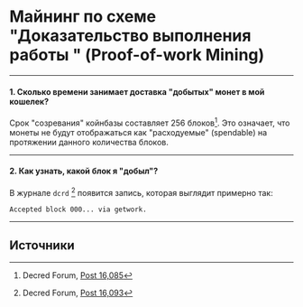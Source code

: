 # <i class="fa fa-fire"></i> Майнинг по схеме "Доказательство выполнения работы " (Proof-of-work Mining)

---

#### 1. Сколько времени занимает доставка "добытых" монет в мой кошелек? 

Срок "созревания" койнбазы составляет 256 блоков[^16085]. Это означает, что монеты не будут отображаться как "расходуемые" (spendable) на протяжении данного количества блоков.

---

#### 2. Как узнать, какой блок я "добыл"? 

В журнале `dcrd` [^16093] появится запись, которая выглядит примерно так:

```no-highlight
Accepted block 000... via getwork.
```

---

## <i class="fa fa-book"></i> Источники 

[^16085]: Decred Forum, [Post 16,085](https://forum.decred.org/threads/1852/#post-16085)
[^16093]: Decred Forum, [Post 16,093](https://forum.decred.org/threads/1852/#post-16093)
